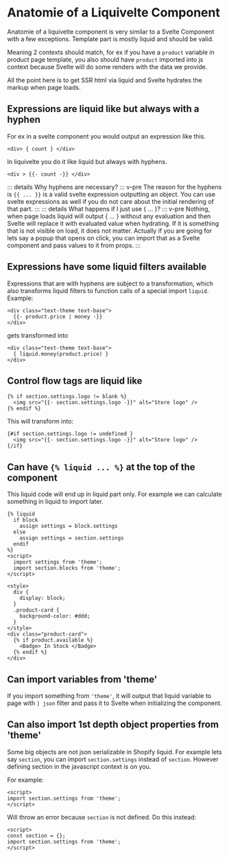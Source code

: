 # Anatomie of a Liquivelte Component

Anatomie of a liquivelte component is very similar to a Svelte Component with a few exceptions. Template part is mostly liquid and should be valid. 

Meaning 2 contexts should match, for ex if you have a `product` variable in product page template, you also should have `product` imported into js context because Svelte will do some renders with the data we provide.

All the point here is to get SSR html via liquid and Svelte hydrates the markup when page loads.

## Expressions are liquid like but always with a hyphen
For ex in a svelte component you would output an expression like this.
```svelte
<div> { count } </div>
```
In liquivelte you do it like liquid but always with hyphens.
```liquivelte
<div > {{- count -}} </div>
```
::: details Why hyphens are necessary?
  ::: v-pre
  The reason for the hyphens is `{{ ... }}` is a valid svelte expression outputting an object. You can use svelte expressions as well if you do not care about the initial rendering of that part. 
  ::: 
::: details What happens if I just use { ... }?
  ::: v-pre
  Nothing, when page loads liquid will output { ... } without any evaluation and then Svelte will replace it with evaluated value when hydrating. If it is something that is not visible on load, it does not matter. Actually if you are going for lets say a popup that opens on click, you can import that as a Svelte component and pass values to it from props.
  ::: 

## Expressions have some liquid filters available
Expressions that are with hyphens are subject to a transformation, which also transforms liquid filters to function calls of a special import `liquid`. Example: 
```liquivelte
<div class="text-theme text-base">
  {{- product.price | money -}}
</div> 
```
gets transformed into
```svelte
<div class="text-theme text-base">
  { liquid.money(product.price) }
</div> 
```

## Control flow tags are liquid like
```liquivelte
{% if section.settings.logo != blank %}
  <img src="{{- section.settings.logo -}}" alt="Store logo" />
{% endif %}
```
This will transform into:
```svelte
{#if section.settings.logo != undefined }
  <img src="{{- section.settings.logo -}}" alt="Store logo" />
{/if}
```



## Can have `{% liquid ... %}` at the top of the component
This liquid code will end up in liquid part only. For example we can calculate something in liquid to import later.

```liquivelte
{% liquid 
  if block
    assign settings = block.settings
  else
    assign settings = section.settings
  endif
%}
<script>
  import settings from 'theme';
  import section.blocks from 'theme';
</script>

<style>
  div {
    display: block;
  }
  .product-card {
    background-color: #ddd;
  }
</style>
<div class="product-card">
  {% if product.available %}
    <Badge> In Stock </Badge>
  {% endif %}
</div>
```

## Can import variables from 'theme'
If you import something from `'theme'`, it will output that liquid variable to page with `| json` filter and pass it to Svelte when initializing the component.

## Can also import 1st depth object properties from 'theme'
Some big objects are not json serializable in Shopify liquid. For example lets say `section`, you can import `section.settings` instead of `section`. However defining section in the javascript context is on you.

For example:
```liquivelte
<script>
import section.settings from 'theme';
</script>
```
Will throw an error because `section` is not defined. 
Do this instead:
```liquivelte
<script>
const section = {};
import section.settings from 'theme';
</script>
```


